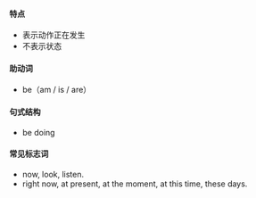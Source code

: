 #### 特点
* 表示动作正在发生
* 不表示状态
#### 助动词
* be（am / is / are）
#### 句式结构
* be doing
#### 常见标志词
* now, look, listen.
* right now, at present, at the moment, at this time, these days.
